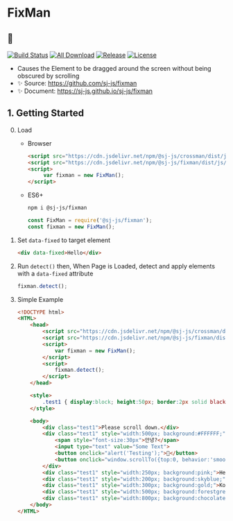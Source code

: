 # FixMan
## 📌
[![Build Status](https://travis-ci.org/sj-js/fixman.svg?branch=master)](https://travis-ci.org/sj-js/fixman)
[![All Download](https://img.shields.io/github/downloads/sj-js/fixman/total.svg)](https://github.com/sj-js/fixman/releases)
[![Release](https://img.shields.io/github/release/sj-js/fixman.svg)](https://github.com/sj-js/fixman/releases)
[![License](https://img.shields.io/github/license/sj-js/fixman.svg)](https://github.com/sj-js/fixman/releases)

- Causes the Element to be dragged around the screen without being obscured by scrolling
- ✨ Source: https://github.com/sj-js/fixman
- ✨ Document: https://sj-js.github.io/sj-js/fixman
    
        

## 1. Getting Started

0. Load
    - Browser
        ```html
        <script src="https://cdn.jsdelivr.net/npm/@sj-js/crossman/dist/js/crossman.min.js"></script>
        <script src="https://cdn.jsdelivr.net/npm/@sj-js/fixman/dist/js/fixman.min.js"></script>
        <script>
             var fixman = new FixMan();
        </script>
        ```  
    - ES6+
        ```bash
        npm i @sj-js/fixman
        ```
        ```js
        const FixMan = require('@sj-js/fixman');
        const fixman = new FixMan();
        ```
   
1. Set `data-fixed` to target element   
   ```html
   <div data-fixed>Hello</div>
   ```
   
2. Run `detect()` then, When Page is Loaded, detect and apply elements with a `data-fixed` attribute    
   ```js
   fixman.detect();
   ```

3. Simple Example
    ```html
    <!DOCTYPE html>
    <HTML>
        <head>
            <script src="https://cdn.jsdelivr.net/npm/@sj-js/crossman/dist/js/crossman.min.js"></script>
            <script src="https://cdn.jsdelivr.net/npm/@sj-js/fixman/dist/js/fixman.min.js"></script>
            <script>
                var fixman = new FixMan();
            </script>
            <script>
                fixman.detect();
            </script>
        </head>
    
        <style>
            .test1 { display:block; height:50px; border:2px solid black; margin-bottom:200px; }
        </style>
    
        <body>
            <div class="test1">Please scroll down.</div>
            <div class="test1" style="width:500px; background:#FFFFFF;" data-fixed>
                <span style="font-size:30px">안녕?</span>
                <input type="text" value="Some Text">
                <button onclick="alert('Testing');">🔎</button>
                <button onclick="window.scrollTo({top:0, behavior:'smooth'});">🔝</button>
            </div>
            <div class="test1" style="width:250px; background:pink;">Hello?</div>
            <div class="test1" style="width:200px; background:skyblue;">Annyeong?</div>
            <div class="test1" style="width:300px; background:gold;">Konnichiwa? and Nihao? or Hola?</div>
            <div class="test1" style="width:500px; background:forestgreen;">How are you?</div>
            <div class="test1" style="width:800px; background:chocolate;">Como esta?</div>
        </body>
    </HTML>
    ``` 